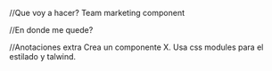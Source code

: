 //Que voy a hacer?
Team marketing component


//En donde me quede?



//Anotaciones extra
Crea un componente X. Usa css modules para el estilado y talwind.